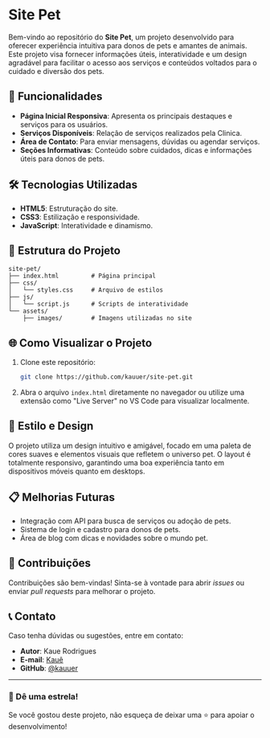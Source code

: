 # Site Pet

Bem-vindo ao repositório do **Site Pet**, um projeto desenvolvido para oferecer experiência intuitiva para donos de pets e amantes de animais. Este projeto visa fornecer informações úteis, interatividade e um design agradável para facilitar o acesso aos serviços e conteúdos voltados para o cuidado e diversão dos pets.

## 🚀 Funcionalidades

- **Página Inicial Responsiva**: Apresenta os principais destaques e serviços para os usuários.
- **Serviços Disponíveis**: Relação de serviços realizados pela Clinica.
- **Área de Contato**: Para enviar mensagens, dúvidas ou agendar serviços.
- **Seções Informativas**: Conteúdo sobre cuidados, dicas e informações úteis para donos de pets.

## 🛠️ Tecnologias Utilizadas

- **HTML5**: Estruturação do site.
- **CSS3**: Estilização e responsividade.
- **JavaScript**: Interatividade e dinamismo.

## 📂 Estrutura do Projeto

```
site-pet/
├── index.html         # Página principal
├── css/
│   └── styles.css     # Arquivo de estilos
├── js/
│   └── script.js      # Scripts de interatividade
└── assets/
    ├── images/        # Imagens utilizadas no site
```

## 🌐 Como Visualizar o Projeto

1. Clone este repositório:

   ```bash
   git clone https://github.com/kauuer/site-pet.git
   ```

2. Abra o arquivo `index.html` diretamente no navegador ou utilize uma extensão como "Live Server" no VS Code para visualizar localmente.

## 🎨 Estilo e Design

O projeto utiliza um design intuitivo e amigável, focado em uma paleta de cores suaves e elementos visuais que refletem o universo pet. O layout é totalmente responsivo, garantindo uma boa experiência tanto em dispositivos móveis quanto em desktops.

## 📋 Melhorias Futuras

- Integração com API para busca de serviços ou adoção de pets.
- Sistema de login e cadastro para donos de pets.
- Área de blog com dicas e novidades sobre o mundo pet.

## 🤝 Contribuições

Contribuições são bem-vindas! Sinta-se à vontade para abrir *issues* ou enviar *pull requests* para melhorar o projeto.

## 📞 Contato

Caso tenha dúvidas ou sugestões, entre em contato:

- **Autor**: Kaue Rodrigues  
- **E-mail**: [Kauê](mailto:iggcode@gmail.com)
- **GitHub**: [@kauuer](https://github.com/kauuer)

---

### 🌟 Dê uma estrela!

Se você gostou deste projeto, não esqueça de deixar uma ⭐ para apoiar o desenvolvimento!
